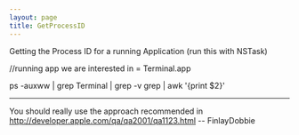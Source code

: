 ```yaml
---
layout: page
title: GetProcessID
---
```


Getting the Process ID for a running Application (run this with NSTask)

//running app we are interested in = Terminal.app

ps -auxww | grep Terminal | grep -v grep | awk '{print $2}'


----

You should really use the approach recommended in http://developer.apple.com/qa/qa2001/qa1123.html -- FinlayDobbie

